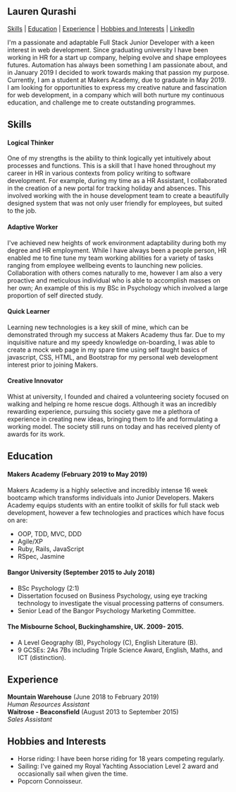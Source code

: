 ## Lauren Qurashi

[Skills](#skills) | [Education](#education) | [Experience](#experience) | [Hobbies and Interests](#hobbies-and-interests) | [LinkedIn](www.linkedin.com/in/LaurenQurashi) 

I'm a passionate and adaptable Full Stack Junior Developer with a keen interest in web development. Since graduating university I have been working in HR for a start up company, helping evolve and shape employees futures. Automation has always been something I am passionate about, and in January 2019 I decided to work towards making that passion my purpose. Currently, I am a student at Makers Academy, due to graduate in May 2019. I am looking for opportunities to express my creative nature and fascination for web development, in a company which will both nurture my continuous education, and challenge me to create outstanding programmes.

## Skills

#### Logical Thinker

One of my strengths is the ability to think logically yet intuitively about processes and functions. This is a skill that I have honed throughout my career in HR in various contexts from policy writing to software development. For example, during my time as a HR Assistant, I collaborated in the creation of a new portal for tracking holiday and absences. This involved working with the in house development team to create a beautifully designed system that was not only user friendly for employees, but suited to the job.

#### Adaptive Worker

I've achieved new heights of work environment adaptability during both my degree and HR employment. While I have always been a people person, HR enabled me to fine tune my team working abilities for a variety of tasks ranging from employee wellbeing events to launching new policies. Collaboration with others comes naturally to me, however I am also a very proactive and meticulous individual who is able to accomplish masses on her own; An example of this is my BSc in Psychology which involved a large proportion of self directed study.  

#### Quick Learner 

Learning new technologies is a key skill of mine, which can be demonstrated through my success at Makers Academy thus far. Due to my inquisitive nature and my speedy knowledge on-boarding, I was able to create a mock web page in my spare time using self taught basics of javascript, CSS, HTML, and Bootstrap for my personal web development interest prior to joining Makers.

#### Creative Innovator

Whist at university, I founded and chaired a volunteering society focused on walking and helping re home rescue dogs. Although it was an incredibly rewarding experience, pursuing this society gave me a plethora of experience in creating new ideas, bringing them to life and formulating a working model. The society still runs on today and has received plenty of awards for its work.
 
## Education

#### Makers Academy (February 2019 to May 2019)
 
Makers Academy is a highly selective and incredibly intense 16 week bootcamp which transforms individuals into Junior Developers. Makers Academy equips students with an entire toolkit of skills for full stack web development, however a few technologies and practices which have focus on are:
- OOP, TDD, MVC, DDD
- Agile/XP
- Ruby, Rails, JavaScript
- RSpec, Jasmine


#### Bangor University (September 2015 to July 2018)
- BSc Psychology (2:1)
- Dissertation focused on Business Psychology, using eye tracking technology to investigate the visual processing patterns of   consumers.
- Senior Lead of the Bangor Psychology Marketing Committee.


#### The Misbourne School, Buckinghamshire, UK. 2009- 2015.
- A Level Geography (B), Psychology (C), English Literature (B).
- 9 GCSEs: 2As 7Bs including Triple Science Award, English, Maths, and ICT (distinction).


## Experience

**Mountain Warehouse** (June 2018 to February 2019)    
*Human Resources Assistant*  
**Waitrose - Beaconsfield** (August 2013 to September 2015)   
*Sales Assistant*  

## Hobbies and Interests

- Horse riding: I have been horse riding for 18 years competing regularly. 
- Sailing: I've gained my Royal Yachting Association Level 2 award and occasionally sail when given the time. 
- Popcorn Connoisseur.

